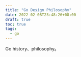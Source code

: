 ```yaml
---
title: "Go Design Philosophy"
date: 2022-02-08T23:48:26+08:00
draft: true
toc: true
tags: 
  - go
---
```


Go  history、philosophy。
